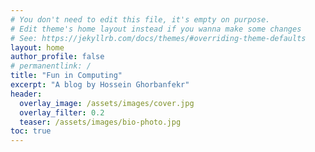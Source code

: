 ```yaml
---
# You don't need to edit this file, it's empty on purpose.
# Edit theme's home layout instead if you wanna make some changes
# See: https://jekyllrb.com/docs/themes/#overriding-theme-defaults
layout: home
author_profile: false
# permanentlink: /
title: "Fun in Computing"
excerpt: "A blog by Hossein Ghorbanfekr"
header:
  overlay_image: /assets/images/cover.jpg
  overlay_filter: 0.2 
  teaser: /assets/images/bio-photo.jpg
toc: true
---
```


<!-- Hi there, and welcome to my blog!

Here, you'll find my openly shared technical notes and codes about data science, computational software development, and simulational physics.

Hope you find it useful :) 

Stay tuned... -->
